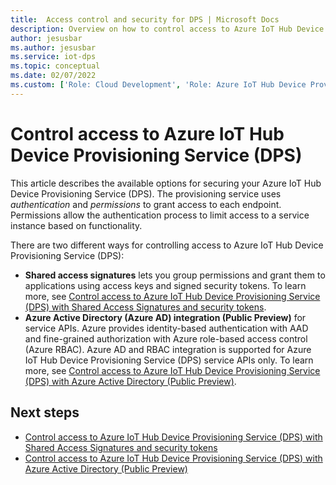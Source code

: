 ```yaml
---
title:  Access control and security for DPS | Microsoft Docs
description: Overview on how to control access to Azure IoT Hub Device Provisioning Service (DPS), includes links to depth articles on AAD integration (Public Preview) and SAS options.
author: jesusbar
ms.author: jesusbar
ms.service: iot-dps
ms.topic: conceptual
ms.date: 02/07/2022
ms.custom: ['Role: Cloud Development', 'Role: Azure IoT Hub Device Provisioning Service (DPS)', 'Role: Operations', devx-track-js, devx-track-csharp]
---
```


# Control access to Azure IoT Hub Device Provisioning Service (DPS)

This article describes the available options for securing your Azure IoT Hub Device Provisioning Service (DPS). The provisioning service uses *authentication* and *permissions* to grant access to each endpoint. Permissions allow the authentication process to limit access to a service instance based on functionality.

There are two different ways for controlling access to Azure IoT Hub Device Provisioning Service (DPS):

- **Shared access signatures** lets you group permissions and grant them to applications using access keys and signed security tokens. To learn more, see [Control access to Azure IoT Hub Device Provisioning Service (DPS) with Shared Access Signatures and security tokens](how-to-control-access.md). 
- **Azure Active Directory (Azure AD) integration (Public Preview)** for service APIs. Azure provides identity-based authentication with AAD and fine-grained authorization with Azure role-based access control (Azure RBAC). Azure AD and RBAC integration is supported for Azure IoT Hub Device Provisioning Service (DPS) service APIs only. To learn more, see [Control access to Azure IoT Hub Device Provisioning Service (DPS) with Azure Active Directory (Public Preview)](concepts-control-access-DPS-AAD.md).



## Next steps

- [Control access to Azure IoT Hub Device Provisioning Service (DPS) with Shared Access Signatures and security tokens](how-to-control-access.md)
- [Control access to Azure IoT Hub Device Provisioning Service (DPS) with Azure Active Directory (Public Preview)](concepts-control-access-DPS-AAD.md)
